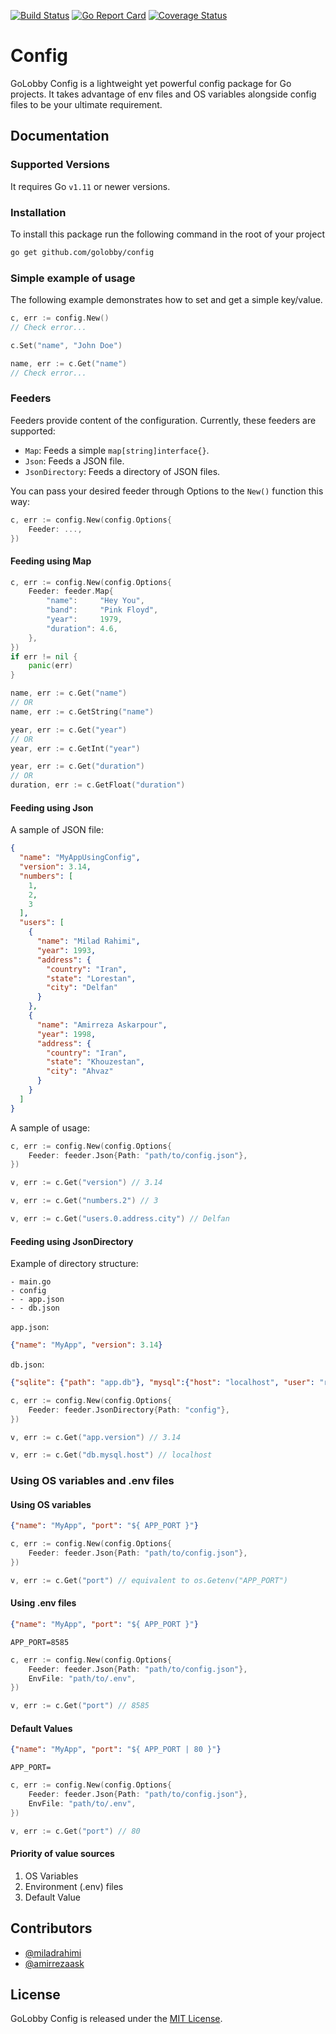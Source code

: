 [![Build Status](https://travis-ci.org/golobby/config.svg?branch=master)](https://travis-ci.org/golobby/config)
[![Go Report Card](https://goreportcard.com/badge/github.com/golobby/config)](https://goreportcard.com/report/github.com/golobby/config)
[![Coverage Status](https://coveralls.io/repos/github/golobby/config/badge.png?branch=master)](https://coveralls.io/github/golobby/config?branch=master)

# Config
GoLobby Config is a lightweight yet powerful config package for Go projects. 
It takes advantage of env files and OS variables alongside config files to be your ultimate requirement.

## Documentation

### Supported Versions
It requires Go `v1.11` or newer versions.

### Installation
To install this package run the following command in the root of your project

```bash
go get github.com/golobby/config
```

### Simple example of usage
The following example demonstrates how to set and get a simple key/value.

```go
c, err := config.New()
// Check error...

c.Set("name", "John Doe")

name, err := c.Get("name")
// Check error...
```

### Feeders
Feeders provide content of the configuration. Currently, these feeders are supported:
* `Map`: Feeds a simple `map[string]interface{}`.
* `Json`: Feeds a JSON file.
* `JsonDirectory`: Feeds a directory of JSON files.

You can pass your desired feeder through Options to the `New()` function this way:
```go
c, err := config.New(config.Options{
    Feeder: ...,
})
```

#### Feeding using Map

```go
c, err := config.New(config.Options{
    Feeder: feeder.Map{
        "name":     "Hey You",
        "band":     "Pink Floyd",
        "year":     1979,
        "duration": 4.6,
    },
})
if err != nil {
    panic(err)
}

name, err := c.Get("name")
// OR
name, err := c.GetString("name")

year, err := c.Get("year")
// OR
year, err := c.GetInt("year")

year, err := c.Get("duration")
// OR
duration, err := c.GetFloat("duration")

```

#### Feeding using Json

A sample of JSON file:

```json
{
  "name": "MyAppUsingConfig",
  "version": 3.14,
  "numbers": [
    1,
    2,
    3
  ],
  "users": [
    {
      "name": "Milad Rahimi",
      "year": 1993,
      "address": {
        "country": "Iran",
        "state": "Lorestan",
        "city": "Delfan"
      }
    },
    {
      "name": "Amirreza Askarpour",
      "year": 1998,
      "address": {
        "country": "Iran",
        "state": "Khouzestan",
        "city": "Ahvaz"
      }
    }
  ]
}
```

A sample of usage:

```go
c, err := config.New(config.Options{
    Feeder: feeder.Json{Path: "path/to/config.json"},
})

v, err := c.Get("version") // 3.14

v, err := c.Get("numbers.2") // 3

v, err := c.Get("users.0.address.city") // Delfan
```

#### Feeding using JsonDirectory

Example of directory structure:

```
- main.go
- config
- - app.json
- - db.json
```

`app.json`:
```json
{"name": "MyApp", "version": 3.14}
```

`db.json`:
```json
{"sqlite": {"path": "app.db"}, "mysql":{"host": "localhost", "user": "root", "pass": "secret"}}
```

```go
c, err := config.New(config.Options{
    Feeder: feeder.JsonDirectory{Path: "config"},
})

v, err := c.Get("app.version") // 3.14

v, err := c.Get("db.mysql.host") // localhost
```


### Using OS variables and .env files
#### Using OS variables

```json
{"name": "MyApp", "port": "${ APP_PORT }"}
```

```go
c, err := config.New(config.Options{
    Feeder: feeder.Json{Path: "path/to/config.json"},
})

v, err := c.Get("port") // equivalent to os.Getenv("APP_PORT")
```

#### Using .env files

```json
{"name": "MyApp", "port": "${ APP_PORT }"}
```

```env
APP_PORT=8585
```

```go
c, err := config.New(config.Options{
    Feeder: feeder.Json{Path: "path/to/config.json"},
    EnvFile: "path/to/.env",
})

v, err := c.Get("port") // 8585

```

#### Default Values

```json
{"name": "MyApp", "port": "${ APP_PORT | 80 }"}
```

```env
APP_PORT=
```

```go
c, err := config.New(config.Options{
    Feeder: feeder.Json{Path: "path/to/config.json"},
    EnvFile: "path/to/.env",
})

v, err := c.Get("port") // 80
```

#### Priority of value sources

1. OS Variables
1. Environment (.env) files
1. Default Value

## Contributors

* [@miladrahimi](https://github.com/miladrahimi)
* [@amirrezaask](https://github.com/amirrezaask)

## License

GoLobby Config is released under the [MIT License](http://opensource.org/licenses/mit-license.php).
